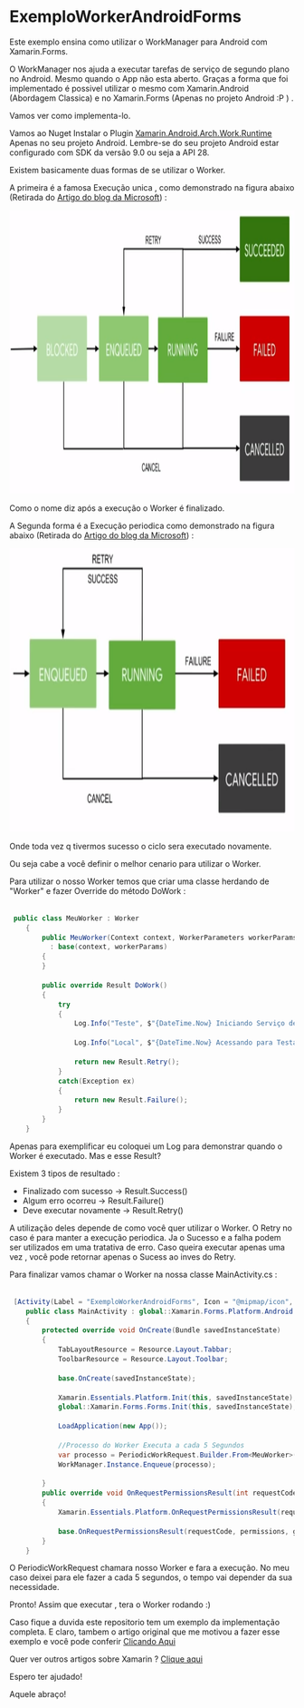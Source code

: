 # ExemploWorkerAndroidForms

Este exemplo ensina como utilizar o WorkManager para Android com Xamarin.Forms.

O WorkManager nos ajuda a executar tarefas de serviço de segundo plano no Android. Mesmo quando o App não esta aberto. Graças a forma que foi implementado é possivel utilizar o mesmo com Xamarin.Android (Abordagem Classica) e no Xamarin.Forms (Apenas no projeto Android :P ) .

Vamos ver como implementa-lo.

Vamos ao Nuget Instalar o Plugin [Xamarin.Android.Arch.Work.Runtime](https://www.nuget.org/packages/Xamarin.Android.Arch.Work.Runtime/) Apenas no seu projeto Android. Lembre-se do seu projeto Android estar configurado com SDK da versão 9.0 ou seja a API 28.

Existem basicamente duas formas de se utilizar o Worker.

A primeira é a famosa Execução unica , como demonstrado na figura abaixo (Retirada do [Artigo do blog da Microsoft](https://devblogs.microsoft.com/xamarin/getting-started-workmanager/?fbclid=IwAR0ad7HK6KiudW6SMg9taPBdTR8-gIDMyMp5c4DMBS3JH8wHApjjH0evLFg)) :

<img src="https://github.com/TBertuzzi/ExemploWorkerAndroidForms/blob/master/Resources/ExecucaoUnica.png?raw=true" alt="Smiley face" height="500" width="700">

Como o nome diz após a execução o Worker é finalizado.

A Segunda forma é a Execução periodica como demonstrado na figura abaixo (Retirada do [Artigo do blog da Microsoft](https://devblogs.microsoft.com/xamarin/getting-started-workmanager/?fbclid=IwAR0ad7HK6KiudW6SMg9taPBdTR8-gIDMyMp5c4DMBS3JH8wHApjjH0evLFg)) :

<img src="https://github.com/TBertuzzi/ExemploWorkerAndroidForms/blob/master/Resources/execucaoPeriodica.png?raw=true" alt="Smiley face" height="500" width="700">

Onde toda vez q tivermos sucesso o ciclo sera executado novamente.

Ou seja cabe a você definir o melhor cenario para utilizar o Worker.

Para utilizar o nosso Worker temos que criar uma classe herdando de "Worker" e fazer Override do método DoWork :

```c#

 public class MeuWorker : Worker
    {
        public MeuWorker(Context context, WorkerParameters workerParams)
          : base(context, workerParams)
        {
        }

        public override Result DoWork()
        {
            try
            {
                Log.Info("Teste", $"{DateTime.Now} Iniciando Serviço de BackGround ");

                Log.Info("Local", $"{DateTime.Now} Acessando para Testar");

                return new Result.Retry();
            }
            catch(Exception ex)
            {
                return new Result.Failure();
            }
        }
    }

```

Apenas para exemplificar eu coloquei um Log para demonstrar quando o Worker é executado. Mas e esse Result?

Existem 3 tipos de resultado :

* Finalizado com sucesso -> Result.Success()
* Algum erro ocorreu -> Result.Failure()
* Deve executar novamente -> Result.Retry()

A utilização deles depende de como você quer utilizar o Worker. O Retry no caso é para manter a execução periodica. Ja o Sucesso e a falha podem ser utilizados em uma tratativa de erro. Caso queira executar apenas uma vez , você pode retornar apenas o Sucess ao inves do Retry.

Para finalizar vamos chamar o Worker na nossa classe MainActivity.cs :

```c#

 [Activity(Label = "ExemploWorkerAndroidForms", Icon = "@mipmap/icon", Theme = "@style/MainTheme", MainLauncher = true, ConfigurationChanges = ConfigChanges.ScreenSize | ConfigChanges.Orientation)]
    public class MainActivity : global::Xamarin.Forms.Platform.Android.FormsAppCompatActivity
    {
        protected override void OnCreate(Bundle savedInstanceState)
        {
            TabLayoutResource = Resource.Layout.Tabbar;
            ToolbarResource = Resource.Layout.Toolbar;

            base.OnCreate(savedInstanceState);

            Xamarin.Essentials.Platform.Init(this, savedInstanceState);
            global::Xamarin.Forms.Forms.Init(this, savedInstanceState);
           
            LoadApplication(new App());

            //Processo do Worker Executa a cada 5 Segundos
            var processo = PeriodicWorkRequest.Builder.From<MeuWorker>(TimeSpan.FromSeconds(5)).Build();
            WorkManager.Instance.Enqueue(processo);

        }
        public override void OnRequestPermissionsResult(int requestCode, string[] permissions, [GeneratedEnum]  Android.Content.PM.Permission[] grantResults)
        {
            Xamarin.Essentials.Platform.OnRequestPermissionsResult(requestCode, permissions, grantResults);

            base.OnRequestPermissionsResult(requestCode, permissions, grantResults);
        }
    }

```

O PeriodicWorkRequest chamara nosso Worker e fara a execução. No meu caso deixei para ele fazer a cada 5 segundos, o tempo vai depender da sua necessidade.

Pronto! Assim que executar , tera o Worker rodando :)

Caso fique a duvida este repositorio tem um exemplo da implementação completa. E claro, tambem o artigo original que me motivou a fazer esse exemplo e você pode conferir [Clicando Aqui](https://devblogs.microsoft.com/xamarin/getting-started-workmanager/?fbclid=IwAR0ad7HK6KiudW6SMg9taPBdTR8-gIDMyMp5c4DMBS3JH8wHApjjH0evLFg)

Quer ver outros artigos sobre Xamarin ? [Clique aqui](https://github.com/TBertuzzi/XXamarin)

Espero ter ajudado!

Aquele abraço!

